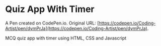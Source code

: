 # Quiz App With Timer

A Pen created on CodePen.io. Original URL: [https://codepen.io/Coding-Artist/pen/dymPrJa](https://codepen.io/Coding-Artist/pen/dymPrJa).

MCQ quiz app with timer using HTML, CSS and Javascript